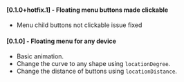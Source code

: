 #### [0.1.0+hotfix.1] - Floating menu buttons made clickable

* Menu child buttons not clickable issue fixed

#### [0.1.0] - Floating menu for any device

* Basic animation.
* Change the curve to any shape using `locationDegree`.
* Change the distance of buttons using `locationDistance`.

